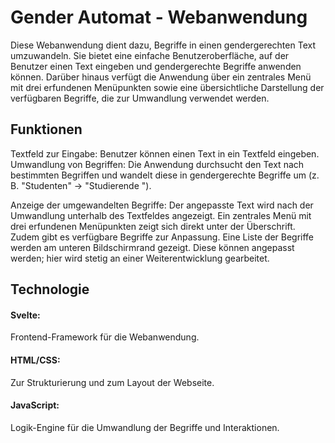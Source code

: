 # **Gender Automat - Webanwendung**

Diese Webanwendung dient dazu, Begriffe in einen gendergerechten Text umzuwandeln. Sie bietet eine einfache Benutzeroberfläche, auf der Benutzer einen Text eingeben und gendergerechte Begriffe anwenden können. Darüber hinaus verfügt die Anwendung über ein zentrales Menü mit drei erfundenen Menüpunkten sowie eine übersichtliche Darstellung der verfügbaren Begriffe, die zur Umwandlung verwendet werden.

## Funktionen

Textfeld zur Eingabe: Benutzer können einen Text in ein Textfeld eingeben.
Umwandlung von Begriffen: Die Anwendung durchsucht den Text nach bestimmten Begriffen und wandelt diese in gendergerechte Begriffe um (z. B. "Studenten" → "Studierende
").

Anzeige der umgewandelten Begriffe: Der angepasste Text wird nach der Umwandlung unterhalb des Textfeldes angezeigt.
Ein zentrales Menü mit drei erfundenen Menüpunkten zeigt sich direkt unter der Überschrift.
Zudem gibt es verfügbare Begriffe zur Anpassung. Eine Liste der Begriffe werden am unteren Bildschirmrand gezeigt. Diese können angepasst werden; hier wird stetig an einer Weiterentwicklung gearbeitet.

## Technologie


#### Svelte: 
Frontend-Framework für die Webanwendung.

#### HTML/CSS: 
Zur Strukturierung und zum Layout der Webseite.

#### JavaScript: 
Logik-Engine für die Umwandlung der Begriffe und Interaktionen.